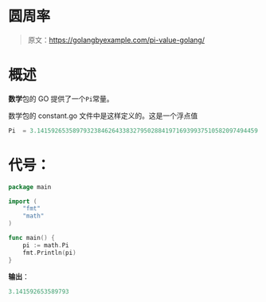 # 圆周率

> 原文：<https://golangbyexample.com/pi-value-golang/>

# **概述**

**数学**包的 GO 提供了一个`Pi`常量。

数学包的 constant.go 文件中是这样定义的。这是一个浮点值

```go
Pi  = 3.14159265358979323846264338327950288419716939937510582097494459
```

# **代号**：

```go
package main

import (
	"fmt"
	"math"
)

func main() {
	pi := math.Pi
	fmt.Println(pi)
} 
```

**输出**：

```go
3.141592653589793
```